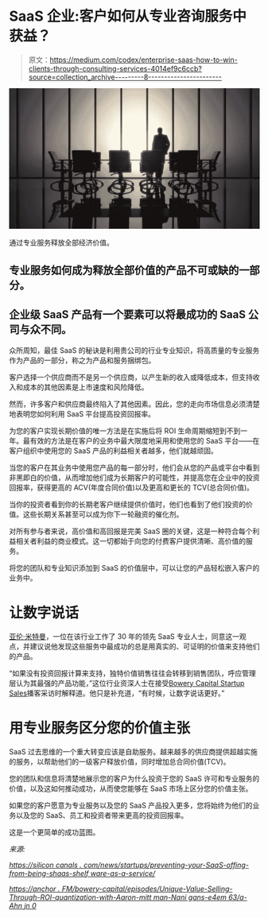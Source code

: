 # SaaS 企业:客户如何从专业咨询服务中获益？

> 原文：<https://medium.com/codex/enterprise-saas-how-to-win-clients-through-consulting-services-4014ef9c6ccb?source=collection_archive---------8----------------------->

![](img/7e17175350e4745053e0e01a6faa76cd.png)

通过专业服务释放全部经济价值。

## 专业服务如何成为释放全部价值的产品不可或缺的一部分。

## 企业级 SaaS 产品有一个要素可以将最成功的 SaaS 公司与众不同。

众所周知，最佳 SaaS 的秘诀是利用贵公司的行业专业知识，将高质量的专业服务作为产品的一部分，称之为产品和服务捆绑包。

客户选择一个供应商而不是另一个供应商，以产生新的收入或降低成本，但支持收入和成本的其他因素是上市速度和风险降低。

然而，许多客户和供应商最终陷入了其他因素。因此，您的走向市场信息必须清楚地表明您如何利用 SaaS 平台提高投资回报率。

为您的客户实现长期价值的唯一方法是在实施后将 ROI 生命周期缩短到不到一年。最有效的方法是在客户的业务中最大限度地采用和使用您的 SaaS 平台——在客户组织中使用您的 SaaS 产品的利益相关者越多，他们就越顽固。

当您的客户在其业务中使用您产品的每一部分时，他们会从您的产品或平台中看到非黑即白的价值，从而增加他们成为长期客户的可能性，并提高您在企业中的投资回报率，获得更高的 ACV(年度合同价值)以及更高和更长的 TCV(总合同价值)。

当你的投资者看到你的长期老客户继续提供价值时，他们也看到了他们投资的价值。这些长期关系甚至可以成为你下一轮融资的催化剂。

对所有参与者来说，高价值和高回报是完美 SaaS 圈的关键，这是一种符合每个利益相关者利益的商业模式。这一切都始于向您的付费客户提供清晰、高价值的服务。

将您的团队和专业知识添加到 SaaS 的价值层中，可以让您的产品轻松嵌入客户的业务中。

# 让数字说话

[亚伦·米特曼](https://www.linkedin.com/in/aaronmittman/)，一位在该行业工作了 30 年的领先 SaaS 专业人士，同意这一观点，并建议说他发现这些服务中最成功的总是用真实的、可证明的价值来支持他们的产品。

“如果没有投资回报计算来支持，独特价值销售往往会转移到销售团队，呼应管理层认为其最强的产品功能，”这位行业资深人士在接受[Bowery Capital Startup Sales](https://anchor.fm/bowery-capital/episodes/Unique-Value-Selling-Through-ROI-Quantification-with-Aaron-Mittman-Nanigans-e4em63/a-ahnjn0)播客采访时解释道。他只是补充道，“有时候，让数字说话更好。”

# 用专业服务区分您的价值主张

SaaS 过去思维的一个重大转变应该是自助服务。越来越多的供应商提供超越实施的服务，以帮助他们的一级客户释放价值，同时增加总合同价值(TCV)。

您的团队和信息将清楚地展示您的客户为什么投资于您的 SaaS 许可和专业服务的价值，以及这如何推动成功，从而使您能够在 SaaS 市场上区分您的价值主张。

如果您的客户愿意为专业服务以及您的 SaaS 产品投入更多，您将始终为他们的业务以及您的 SaaS、员工和投资者带来更高的投资回报率。

这是一个更简单的成功蓝图。

*来源:*

[*https://silicon canals . com/news/startups/preventing-your-SaaS-offing-from-being-shaas-shelf ware-as-a-service/*](https://siliconcanals.com/news/startups/preventing-your-saas-offering-from-becoming-shaas-shelfware-as-a-service/)

[*https://anchor . FM/bowery-capital/episodes/Unique-Value-Selling-Through-ROI-quantization-with-Aaron-mitt man-Nani gans-e4em 63/a-Ahn jn 0*](https://anchor.fm/bowery-capital/episodes/Unique-Value-Selling-Through-ROI-Quantification-with-Aaron-Mittman-Nanigans-e4em63/a-ahnjn0)